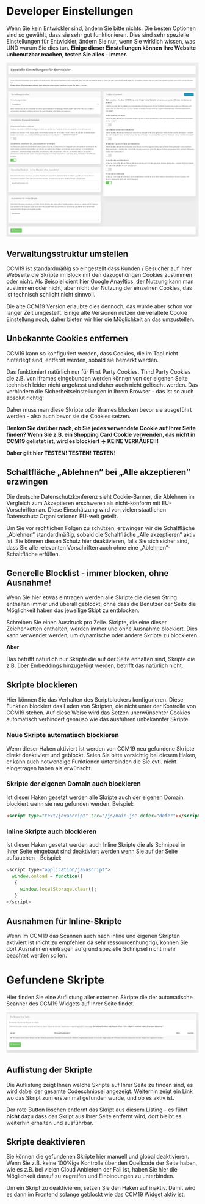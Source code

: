 # Developer Einstellungen

Wenn Sie kein Entwickler sind, ändern Sie bitte nichts. Die besten Optionen sind so gewählt, dass sie sehr gut funktionieren. Dies sind sehr spezielle Einstellungen für Entwickler, ändern Sie nur, wenn Sie wirklich wissen, was UND warum Sie dies tun.
**Einige dieser Einstellungen können Ihre Website unbenutzbar machen, testen Sie alles - immer.**

![screenshot-1644842063841](../assets/screenshot-1644842063841.jpg)

## Verwaltungsstruktur umstellen

CCM19 ist standardmäßig so eingestellt dass Kunden / Besucher auf Ihrer Webseite die Skripte im Block mit den dazugehörigen Cookies zustimmen oder nicht. Als Beispiel dient hier Google Anayltics, der Nutzung kann man zustimmen oder nicht, aber nicht der Nutzung der einzelnen Cookies, das ist technisch schlicht nicht sinnvoll.

Die alte CCM19 Version erlaubte dies dennoch, das wurde aber schon vor langer Zeit umgestellt. Einige alte Versionen nutzen die veraltete Cookie Einstellung noch, daher bieten wir hier die Möglichkeit an das umzustellen.



## Unbekannte Cookies entfernen

CCM19 kann so konfiguriert werden, dass Cookies, die im Tool nicht hinterlegt sind, entfernt werden, sobald sie bemerkt werden.

Das funktioniert natürlich nur für First Party Cookies. Third Party Cookies die z.B. von iframes eingebunden werden können von der eigenen Seite technisch leider nicht angefasst und daher auch nicht gelöscht werden. Das verhindern die Sicherheitseinstellungen in Ihrem Browser - das ist so auch absolut richtig!

Daher muss man diese Skripte oder iframes blocken bevor sie ausgeführt werden - also auch bevor sie die Cookies setzen.

**Denken Sie darüber nach, ob Sie jedes verwendete Cookie auf Ihrer Seite finden? Wenn Sie z.B. ein Shopping Card Cookie verwenden, das nicht in CCM19 gelistet ist, wird es blockiert -> KEINE VERKÄUFE!!!** 

**Daher gilt hier TESTEN! TESTEN! TESTEN!**

## Schaltfläche „Ablehnen“ bei „Alle akzeptieren“ erzwingen

Die deutsche Datenschutzkonferenz sieht Cookie-Banner, die Ablehnen im Vergleich zum Akzeptieren erschweren als nicht-konform mit EU-Vorschriften an. Diese Einschätzung wird von vielen staatlichen Datenschutz Organisationen EU-weit geteilt. 

Um Sie vor rechtlichen Folgen zu schützen, erzwingen wir die Schaltfläche „Ablehnen“ standardmäßig, sobald die Schaltfläche „Alle akzeptieren“ aktiv ist. Sie können diesen Schutz hier deaktivieren, falls Sie sich sicher sind, dass Sie alle relevanten Vorschriften auch ohne eine „Ablehnen“-Schaltfläche erfüllen.



## Generelle Blocklist - immer blocken, ohne Ausnahme!

Wenn Sie hier etwas eintragen werden alle Skripte die diesen String enthalten immer und überall geblockt, ohne dass die Benutzer der Seite die Möglichkeit haben das jeweilige Skipt zu entblocken.

Schreiben Sie einen Ausdruck pro Zeile. Skripte, die eine dieser Zeichenketten enthalten, werden immer und ohne Ausnahme blockiert. Dies kann verwendet werden, um dynamische oder andere Skripte zu blockieren.

**Aber**

Das betrifft natürlich nur Skripte die auf der Seite enhalten sind, Skripte die z.B. über Embeddings hinzugefügt werden, betrifft das natürlich nicht.



## Skripte blockieren

Hier können Sie das Verhalten des Scriptblockers konfigurieren. Diese Funktion blockiert das Laden von Skripten, die nicht unter der Kontrolle von CCM19 stehen. Auf diese Weise wird das Setzen unerwünschter Cookies automatisch verhindert genauso wie das ausführen unbekannter Skripte.

### Neue Skripte automatisch blockieren

Wenn dieser Haken aktiviert ist werden von CCM19 neu gefundene Skripte direkt deaktiviert und geblockt. Seien Sie bitte vorsichtig bei diesem Haken, er kann auch notwendige Funktionen unterbinden die Sie evtl. nicht eingetragen haben als erwünscht. 

### Skripte der eigenen Domain auch blockieren

Ist dieser Haken gesetzt werden alle Skripte auch der eigenen Domain blockiert wenn sie neu gefunden werden. Beispiel:

``` html
<script type="text/javascript" src="/js/main.js" defer="defer"></script>
```

### Inline Skripte auch blockieren

Ist dieser Haken gesetzt werden auch Inline Skripte die als Schnipsel in Ihrer Seite eingebaut sind deaktiviert werden wenn Sie auf der Seite auftauchen - Beispiel:

``` javascript
<script type="application/javascript">
  window.onload = function()
   {
     window.localStorage.clear();
   }
</script>
```

## Ausnahmen für Inline-Skripte

Wenn im CCM19 das Scannen auch nach inline und eigenen Skripten aktiviert ist (nicht zu empfehlen da sehr ressourcenhungrig), können Sie dort Ausnahmen eintragen aufgrund spezielle Schnipsel nicht mehr beachtet werden sollen.



# Gefundene Skripte

Hier finden Sie eine Auflistung aller externen Skripte die der automatische Scanner des CCM19 Widgets auf Ihrer Seite findet.

![screenshot-1641913652262](../assets/screenshot-1641913652262.jpg)



## Auflistung der Skripte

Die Auflistung zeigt Ihnen welche Skripte auf Ihrer Seite zu finden sind, es wird dabei der gesamte Codeschnipsel angezeigt. Weiterhin zeigt ein Link wo das Skript zum ersten mal gefunden wurde, und ob es aktiv ist. 

Der rote Button löschen entfernt das Skript aus diesem Listing - es führt **nicht** dazu dass das Skript aus Ihrer Seite entfernt wird, dort bleibt es weiterhin erhalten und ausführbar.

## Skripte deaktivieren

Sie können die gefundenen Skripte hier manuell und global deaktivieren. Wenn Sie z.B. keine 100%ige Kontrolle über den Quellcode der Seite haben, wie es z.B. bei vielen Cloud Anbietern der Fall ist, haben Sie hier die Möglichkeit darauf zu zugreifen und Einbindungen zu unterbinden.

Um ein Skript zu deaktivieren, setzen Sie den Haken auf inaktiv. Damit wird es dann im Frontend solange geblockt wie das CCM19 Widget aktiv ist.

